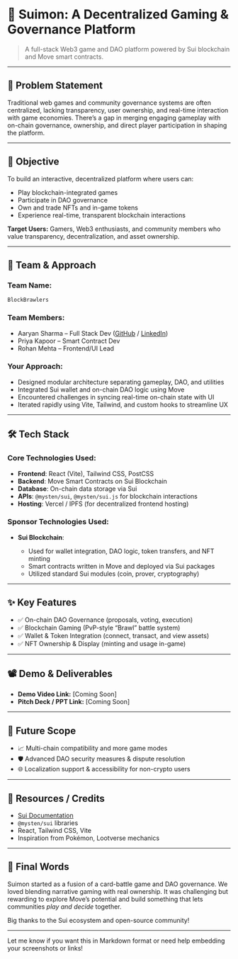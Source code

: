 # 🚀 Suimon: A Decentralized Gaming & Governance Platform

> A full-stack Web3 game and DAO platform powered by Sui blockchain and Move smart contracts.

---

## 📌 Problem Statement

Traditional web games and community governance systems are often centralized, lacking transparency, user ownership, and real-time interaction with game economies. There’s a gap in merging engaging gameplay with on-chain governance, ownership, and direct player participation in shaping the platform.

---

## 🎯 Objective

To build an interactive, decentralized platform where users can:

* Play blockchain-integrated games
* Participate in DAO governance
* Own and trade NFTs and in-game tokens
* Experience real-time, transparent blockchain interactions

**Target Users:**
Gamers, Web3 enthusiasts, and community members who value transparency, decentralization, and asset ownership.

---

## 🧠 Team & Approach

### Team Name:

`BlockBrawlers`

### Team Members:

* Aaryan Sharma – Full Stack Dev ([GitHub](#) / [LinkedIn](#))
* Priya Kapoor – Smart Contract Dev
* Rohan Mehta – Frontend/UI Lead

### Your Approach:

* Designed modular architecture separating gameplay, DAO, and utilities
* Integrated Sui wallet and on-chain DAO logic using Move
* Encountered challenges in syncing real-time on-chain state with UI
* Iterated rapidly using Vite, Tailwind, and custom hooks to streamline UX

---

## 🛠️ Tech Stack

### Core Technologies Used:

* **Frontend**: React (Vite), Tailwind CSS, PostCSS
* **Backend**: Move Smart Contracts on Sui Blockchain
* **Database**: On-chain data storage via Sui
* **APIs**: `@mysten/sui`, `@mysten/sui.js` for blockchain interactions
* **Hosting**: Vercel / IPFS (for decentralized frontend hosting)

### Sponsor Technologies Used:

* **Sui Blockchain**:

  * Used for wallet integration, DAO logic, token transfers, and NFT minting
  * Smart contracts written in Move and deployed via Sui packages
  * Utilized standard Sui modules (coin, prover, cryptography)

---

## ✨ Key Features

* ✅ On-chain DAO Governance (proposals, voting, execution)
* ✅ Blockchain Gaming (PvP-style “Brawl” battle system)
* ✅ Wallet & Token Integration (connect, transact, and view assets)
* ✅ NFT Ownership & Display (minting and usage in-game)

---

## 📽️ Demo & Deliverables

* **Demo Video Link:** \[Coming Soon]
* **Pitch Deck / PPT Link:** \[Coming Soon]

---

## 🧬 Future Scope

* 📈 Multi-chain compatibility and more game modes
* 🛡️ Advanced DAO security measures & dispute resolution
* 🌐 Localization support & accessibility for non-crypto users

---

## 📎 Resources / Credits

* [Sui Documentation](https://docs.sui.io/)
* `@mysten/sui` libraries
* React, Tailwind CSS, Vite
* Inspiration from Pokémon, Lootverse mechanics

---

## 🏁 Final Words

Suimon started as a fusion of a card-battle game and DAO governance. We loved blending narrative gaming with real ownership. It was challenging but rewarding to explore Move’s potential and build something that lets communities *play and decide* together.

Big thanks to the Sui ecosystem and open-source community!

---

Let me know if you want this in Markdown format or need help embedding your screenshots or links!
